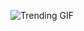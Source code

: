 
<!-- GIF_SECTION -->
![Trending GIF](https://media4.giphy.com/media/v1.Y2lkPThiYjIxNzcyZGcwNXBjbThqc2VsdWkzb2Uxc3JqdzlxcjVtYzNteGM1b2kzaDF2eSZlcD12MV9naWZzX3NlYXJjaCZjdD1n/13KrcHexkHQtnG/giphy.gif)
<!-- END_GIF_SECTION -->
